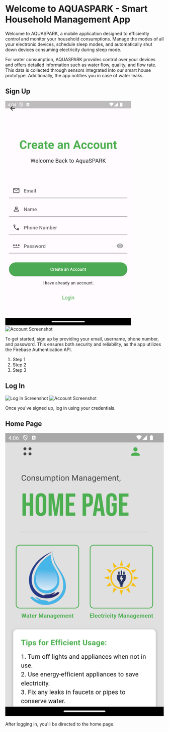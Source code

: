 # Welcome to AQUASPARK - Smart Household Management App

Welcome to AQUASPARK, a mobile application designed to efficiently control and monitor your household consumptions. Manage the modes of all your electronic devices, schedule sleep modes, and automatically shut down devices consuming electricity during sleep mode.

For water consumption, AQUASPARK provides control over your devices and offers detailed information such as water flow, quality, and flow rate. This data is collected through sensors integrated into our smart house prototype. Additionally, the app notifies you in case of water leaks.

## Sign Up

<div>
  <img src="SignUp.png" alt="Sign Up Screenshot" width="400">
  <img src="account.png" alt="Account Screenshot" width="400">
</div>

To get started, sign up by providing your email, username, phone number, and password. This ensures both security and reliability, as the app utilizes the Firebase Authentication API.

1. Step 1
2. Step 2
3. Step 3

## Log In

<div>
  <img src="LogIn.png" alt="Log In Screenshot" width="400">
  <img src="account.png" alt="Account Screenshot" width="400">
</div>

Once you've signed up, log in using your credentials.

## Home Page

<div>
  <img src="HomePage.png" alt="Home Page Screenshot" width="800">
</div>

After logging in, you'll be directed to the home page.

